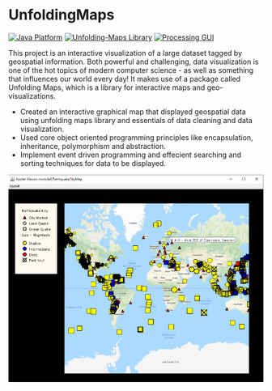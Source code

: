 # UnfoldingMaps

[![Java Platform](https://img.shields.io/badge/platform-Java-blue.svg)](https://docs.oracle.com/en/java/)
[![Unfolding-Maps Library](https://img.shields.io/badge/library-unfolding--maps-DC7633.svg)](http://unfoldingmaps.org)
[![Processing GUI](https://img.shields.io/badge/gui-processing-blue)](https://processing.org/reference/)

This project is an interactive visualization of a large dataset tagged by geospatial information. Both powerful and challenging, data visualization is one of the hot topics of modern computer science - as well as something that influences our world every day! It makes use of a package called Unfolding Maps, which is a library for interactive maps and geo-visualizations.

* Created an interactive graphical map that displayed geospatial data using unfolding maps library and essentials of data cleaning and data visualization.
* Used core object oriented programming principles like encapsulation, inheritance, polymorphism and abstraction.
* Implement event driven programming and effecient searching and sorting techniques for data to be displayed.

![](data/project.png)
